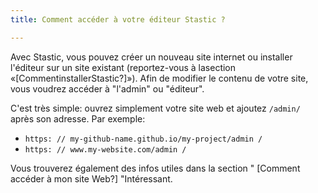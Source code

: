 ```yaml
---
title: Comment accéder à votre éditeur Stastic ?

---
```

Avec Stastic, vous pouvez créer un nouveau site internet ou installer l'éditeur sur un site existant (reportez-vous à lasection «[CommentinstallerStastic?]»).  Afin de modifier le contenu de votre site, vous voudrez accéder à "l'admin" ou "éditeur". 

C'est très simple: ouvrez simplement votre site web et ajoutez `/admin/` après son adresse. Par exemple: 

* `https: // my-github-name.github.io/my-project/admin /`
* `https: // www.my-website.com/admin /`

Vous trouverez également des infos utiles dans la section " [Comment accéder à mon site Web?] "Intéressant.

